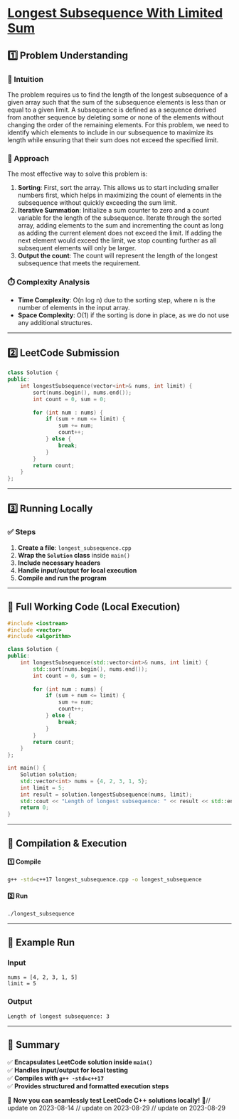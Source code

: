 # **[Longest Subsequence With Limited Sum](https://leetcode.com/problems/longest-subsequence-with-limited-sum/description/)**  

## **1️⃣ Problem Understanding**  
### **📌 Intuition**  
The problem requires us to find the length of the longest subsequence of a given array such that the sum of the subsequence elements is less than or equal to a given limit. A subsequence is defined as a sequence derived from another sequence by deleting some or none of the elements without changing the order of the remaining elements. For this problem, we need to identify which elements to include in our subsequence to maximize its length while ensuring that their sum does not exceed the specified limit.

### **🚀 Approach**  
The most effective way to solve this problem is:
1. **Sorting**: First, sort the array. This allows us to start including smaller numbers first, which helps in maximizing the count of elements in the subsequence without quickly exceeding the sum limit.
2. **Iterative Summation**: Initialize a sum counter to zero and a count variable for the length of the subsequence. Iterate through the sorted array, adding elements to the sum and incrementing the count as long as adding the current element does not exceed the limit. If adding the next element would exceed the limit, we stop counting further as all subsequent elements will only be larger.
3. **Output the count**: The count will represent the length of the longest subsequence that meets the requirement.

### **⏱️ Complexity Analysis**  
- **Time Complexity**: O(n log n) due to the sorting step, where n is the number of elements in the input array.
- **Space Complexity**: O(1) if the sorting is done in place, as we do not use any additional structures.

---  

## **2️⃣ LeetCode Submission**  
```cpp
class Solution {
public:
    int longestSubsequence(vector<int>& nums, int limit) {
        sort(nums.begin(), nums.end());
        int count = 0, sum = 0;
        
        for (int num : nums) {
            if (sum + num <= limit) {
                sum += num;
                count++;
            } else {
                break;
            }
        }
        return count;
    }
};  
```  

---  

## **3️⃣ Running Locally**  
### **✅ Steps**  
1. **Create a file**: `longest_subsequence.cpp`  
2. **Wrap the `Solution` class** inside `main()`  
3. **Include necessary headers**  
4. **Handle input/output for local execution**  
5. **Compile and run the program**  

---  

## **📝 Full Working Code (Local Execution)**  
```cpp
#include <iostream>
#include <vector>
#include <algorithm>

class Solution {
public:
    int longestSubsequence(std::vector<int>& nums, int limit) {
        std::sort(nums.begin(), nums.end());
        int count = 0, sum = 0;
        
        for (int num : nums) {
            if (sum + num <= limit) {
                sum += num;
                count++;
            } else {
                break;
            }
        }
        return count;
    }
};

int main() {
    Solution solution;
    std::vector<int> nums = {4, 2, 3, 1, 5};
    int limit = 5;
    int result = solution.longestSubsequence(nums, limit);
    std::cout << "Length of longest subsequence: " << result << std::endl;
    return 0;
}
```  

---  

## **🔧 Compilation & Execution**  
#### **1️⃣ Compile**  
```bash
g++ -std=c++17 longest_subsequence.cpp -o longest_subsequence
```  

#### **2️⃣ Run**  
```bash
./longest_subsequence
```  

---  

## **🎯 Example Run**  
### **Input**  
```
nums = [4, 2, 3, 1, 5]
limit = 5
```  
### **Output**  
```
Length of longest subsequence: 3
```  

---  

## **📌 Summary**  
✅ **Encapsulates LeetCode solution inside `main()`**  
✅ **Handles input/output for local testing**  
✅ **Compiles with `g++ -std=c++17`**  
✅ **Provides structured and formatted execution steps**  

🚀 **Now you can seamlessly test LeetCode C++ solutions locally!** 🚀// update on 2023-08-14
// update on 2023-08-29
// update on 2023-08-29

